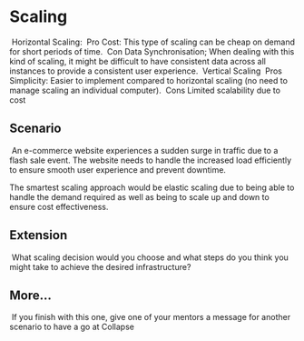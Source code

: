 # Scaling
​
Horizontal Scaling:
​
    Pro
        Cost: This type of scaling can be cheap on demand for short periods of time.
​
    Con
        Data Synchronisation; When dealing with this kind of scaling, it might be difficult to have consistent data across all instances to provide a consistent user experience.
​
Vertical Scaling
​
    Pros
        Simplicity: Easier to implement compared to horizontal scaling (no need to manage scaling an individual computer). 
​
    Cons
        Limited scalability due to cost
​
## Scenario
​
An e-commerce website experiences a sudden surge in traffic due to a flash sale event. The website needs to handle the increased load efficiently to ensure smooth user experience and prevent downtime.

The smartest scaling approach would be elastic scaling due to being able to handle the demand required as well as being to scale up and down to ensure cost effectiveness. 
​
## Extension
​
What scaling decision would you choose and what steps do you think you might take to achieve the desired infrastructure?
​
## More...
​
If you finish with this one, give one of your mentors a message for another scenario to have a go at
Collapse














